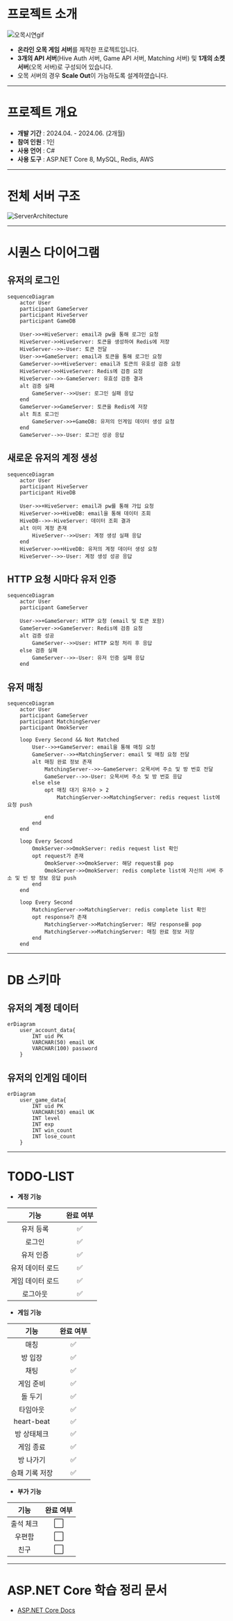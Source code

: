 # 프로젝트 소개
![오목시연gif](https://github.com/grace7040/Server-Project-Com2us/assets/81251069/bf2b83ab-679b-4c9d-baef-3c4e11eb00c2)
- **온라인 오목 게임 서버**를 제작한 프로젝트입니다. 
- **3개의 API 서버**(Hive Auth 서버, Game API 서버, Matching 서버) 및 **1개의 소켓 서버**(오목 서버)로 구성되어 있습니다.
- 오목 서버의 경우 **Scale Out**이 가능하도록 설계하였습니다. 

***

# 프로젝트 개요
- **개발 기간** : 2024.04. - 2024.06. (2개월)
- **참여 인원** : 1인
- **사용 언어** : C#
- **사용 도구** : ASP.NET Core 8, MySQL, Redis, AWS

***

# 전체 서버 구조
![ServerArchitecture](https://github.com/grace7040/Server-Project-Com2us/assets/81251069/9da89771-4ac8-48ce-8609-8cca61d77d2a)

***

# 시퀀스 다이어그램
## 유저의 로그인
```mermaid
sequenceDiagram
    actor User
    participant GameServer
    participant HiveServer
    participant GameDB

    User->>+HiveServer: email과 pw을 통해 로그인 요청
    HiveServer->>HiveServer: 토큰을 생성하여 Redis에 저장
    HiveServer-->>-User: 토큰 전달
    User->>+GameServer: email과 토큰을 통해 로그인 요청
    GameServer->>+HiveServer: email과 토큰의 유효성 검증 요청
    HiveServer->>HiveServer: Redis에 검증 요청
    HiveServer-->>-GameServer: 유효성 검증 결과
    alt 검증 실패
        GameServer-->>User: 로그인 실패 응답
    end
    GameServer->>GameServer: 토큰을 Redis에 저장
    alt 최초 로그인
        GameServer->>+GameDB: 유저의 인게임 데이터 생성 요청
    end
    GameServer-->>-User: 로그인 성공 응답
```


## 새로운 유저의 계정 생성
```mermaid
sequenceDiagram
    actor User
    participant HiveServer
    participant HiveDB

    User->>+HiveServer: email과 pw를 통해 가입 요청
    HiveServer->>+HiveDB: email을 통해 데이터 조회
    HiveDB-->>-HiveServer: 데이터 조회 결과
    alt 이미 계정 존재
        HiveServer-->>User: 계정 생성 실패 응답
    end
    HiveServer->>+HiveDB: 유저의 계정 데이터 생성 요청
    HiveServer-->>-User: 계정 생성 성공 응답
```


## HTTP 요청 시마다 유저 인증
```mermaid
sequenceDiagram
    actor User
    participant GameServer

    User->>+GameServer: HTTP 요청 (email 및 토큰 포함)
    GameServer->>GameServer: Redis에 검증 요청
    alt 검증 성공
        GameServer-->>User: HTTP 요청 처리 후 응답
    else 검증 실패
        GameServer-->>-User: 유저 인증 실패 응답
    end
```


## 유저 매칭
```mermaid
sequenceDiagram
    actor User
    participant GameServer
    participant MatchingServer
    participant OmokServer

    loop Every Second && Not Matched
        User-->>+GameServer: email을 통해 매칭 요청
        GameServer-->>+MatchingServer: email 및 매칭 요청 전달
        alt 매칭 완료 정보 존재
            MatchingServer-->>-GameServer: 오목서버 주소 및 방 번호 전달
            GameServer-->>-User: 오목서버 주소 및 방 번호 응답
        else else
            opt 매칭 대기 유저수 > 2
                MatchingServer->>MatchingServer: redis request list에 요청 push
                
            end
        end
    end

    loop Every Second
        OmokServer->>OmokServer: redis request list 확인
        opt request가 존재
            OmokServer->>OmokServer: 해당 request를 pop
            OmokServer->>OmokServer: redis complete list에 자신의 서버 주소 및 빈 방 정보 응답 push
        end
    end

    loop Every Second
        MatchingServer->>MatchingServer: redis complete list 확인
        opt response가 존재
            MatchingServer->>MatchingServer: 해당 response를 pop
            MatchingServer->>MatchingServer: 매칭 완료 정보 저장
        end
    end    
```

***

# DB 스키마
## 유저의 계정 데이터
```mermaid
erDiagram
    user_account_data{
        INT uid PK
        VARCHAR(50) email UK
        VARCHAR(100) password
    }
```


## 유저의 인게임 데이터
```mermaid
erDiagram
    user_game_data{
        INT uid PK
        VARCHAR(50) email UK
        INT level
        INT exp
        INT win_count
        INT lose_count
    }
```


***

# TODO-LIST

- **계정 기능**

|     **기능**     | **완료 여부** |
|:----------------:|:-------------:|
|     유저 등록    |       ✅       |
|      로그인      |       ✅       |
|     유저 인증    |       ✅       |
| 유저 데이터 로드 |       ✅       |
| 게임 데이터 로드 |       ✅       |
|     로그아웃     |       ✅       |


- **게임 기능**

|    **기능**    | **완료 여부** |
|:--------------:|:-------------:|
|      매칭     |       ✅       |
|     방 입장    |       ✅       |
|      채팅     |       ✅       |
|    게임 준비   |       ✅       |
|     돌 두기    |       ✅       |
|     타임아웃    |       ✅       |
| heart-beat  |       ✅       |
|   방 상태체크   |       ✅       |
|    게임 종료   |       ✅       |
|    방 나가기   |       ✅       |
| 승패 기록 저장 |       ✅       |


- **부가 기능**

|  **기능** | **완료 여부** |
|:---------:|:-------------:|
| 출석 체크 |       ⬜       |
|   우편함  |       ⬜       |
|    친구   |       ⬜       |


***

# ASP.NET Core 학습 정리 문서
- [ASP.NET Core Docs](https://github.com/grace7040/AspNetCore-MVC-Docs)
